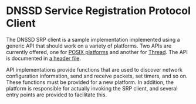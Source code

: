 # DNSSD Service Registration Protocol Client

The DNSSD SRP client is a sample implementation implemented using a generic API that should work on a variety of platforms. Two APIs are currently offered, one for [POSIX platforms](../ServiceRegistration/srp-ioloop.c) and another for [Thread](../ServiceRegistration/srp-thread.c). The API is documented in [a header file](../ServiceRegistration/srp-api.h).

API implementations provide functions that are used to discover network configuration information, send and receive packets, set timers, and so on. These functions must be provided for a new platform. In addition, the platform is responsible for actually invoking the SRP client, and several entry points are provided to facilitate this.

